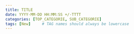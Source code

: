 ```yaml
---
title: TITLE
date: YYYY-MM-DD HH:MM:SS +/-TTTT
categories: [TOP_CATEGORIE, SUB_CATEGORIE]
tags: [New]     # TAG names should always be lowercase
---
```

